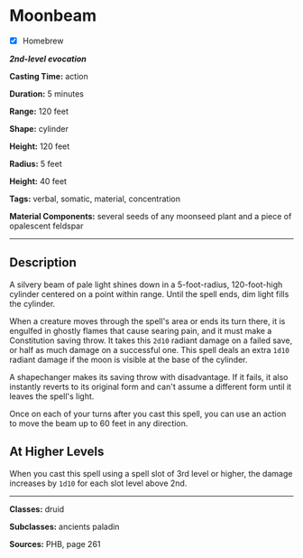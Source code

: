 # Moonbeam

- [x] Homebrew

***2nd-level evocation***

**Casting Time:** action

**Duration:** 5 minutes

**Range:** 120 feet

**Shape:** cylinder

**Height:** 120 feet

**Radius:** 5 feet

**Height:** 40 feet

**Tags:** verbal, somatic, material, concentration

**Material Components:** several seeds of any moonseed plant and a piece of opalescent feldspar

---

## Description
A silvery beam of pale light shines down in a 5-foot-radius, 120-foot-high cylinder centered on a point within range.
Until the spell ends, dim light fills the cylinder.

When a creature moves through the spell's area or ends its turn there, it is engulfed in ghostly flames that cause searing pain, and it must make a Constitution saving throw.
It takes this `2d10` radiant damage on a failed save, or half as much damage on a successful one.
This spell deals an extra `1d10` radiant damage if the moon is visible at the base of the cylinder.

A shapechanger makes its saving throw with disadvantage.
If it fails, it also instantly reverts to its original form and can't assume a different form until it leaves the spell's light.

Once on each of your turns after you cast this spell, you can use an action to move the beam up to 60 feet in any direction.

## At Higher Levels
When you cast this spell using a spell slot of 3rd level or higher, the damage increases by `1d10` for each slot level above 2nd.

---

**Classes:** druid

**Subclasses:** ancients paladin

**Sources:** PHB, page 261
